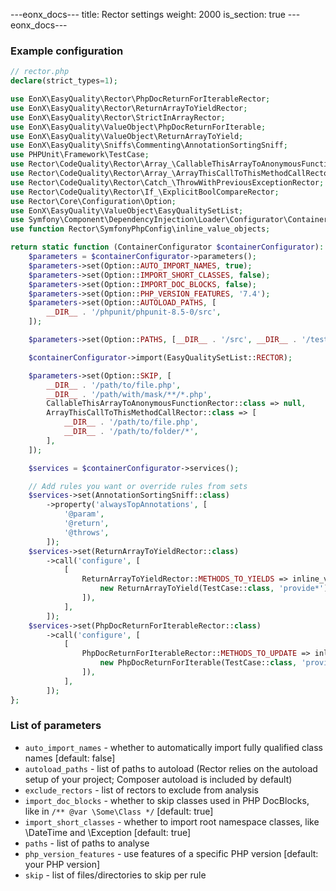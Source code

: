 ---eonx_docs--- title: Rector settings weight: 2000 is_section: true ---eonx_docs---

### Example configuration

```php
// rector.php
declare(strict_types=1);

use EonX\EasyQuality\Rector\PhpDocReturnForIterableRector;
use EonX\EasyQuality\Rector\ReturnArrayToYieldRector;
use EonX\EasyQuality\Rector\StrictInArrayRector;
use EonX\EasyQuality\ValueObject\PhpDocReturnForIterable;
use EonX\EasyQuality\ValueObject\ReturnArrayToYield;
use EonX\EasyQuality\Sniffs\Commenting\AnnotationSortingSniff;
use PHPUnit\Framework\TestCase;
use Rector\CodeQuality\Rector\Array_\CallableThisArrayToAnonymousFunctionRector;
use Rector\CodeQuality\Rector\Array_\ArrayThisCallToThisMethodCallRector;
use Rector\CodeQuality\Rector\Catch_\ThrowWithPreviousExceptionRector;
use Rector\CodeQuality\Rector\If_\ExplicitBoolCompareRector;
use Rector\Core\Configuration\Option;
use EonX\EasyQuality\ValueObject\EasyQualitySetList;
use Symfony\Component\DependencyInjection\Loader\Configurator\ContainerConfigurator;
use function Rector\SymfonyPhpConfig\inline_value_objects;

return static function (ContainerConfigurator $containerConfigurator): void {
    $parameters = $containerConfigurator->parameters();
    $parameters->set(Option::AUTO_IMPORT_NAMES, true);
    $parameters->set(Option::IMPORT_SHORT_CLASSES, false);
    $parameters->set(Option::IMPORT_DOC_BLOCKS, false);
    $parameters->set(Option::PHP_VERSION_FEATURES, '7.4');
    $parameters->set(Option::AUTOLOAD_PATHS, [
        __DIR__ . '/phpunit/phpunit-8.5-0/src',
    ]);

    $parameters->set(Option::PATHS, [__DIR__ . '/src', __DIR__ . '/tests']);

    $containerConfigurator->import(EasyQualitySetList::RECTOR);

    $parameters->set(Option::SKIP, [
        __DIR__ . '/path/to/file.php',
        __DIR__ . '/path/with/mask/**/*.php',
        CallableThisArrayToAnonymousFunctionRector::class => null,
        ArrayThisCallToThisMethodCallRector::class => [
            __DIR__ . '/path/to/file.php',
            __DIR__ . '/path/to/folder/*',
        ],
    ]);

    $services = $containerConfigurator->services();

    // Add rules you want or override rules from sets
    $services->set(AnnotationSortingSniff::class)
        ->property('alwaysTopAnnotations', [
            '@param',
            '@return',
            '@throws',
        ]);
    $services->set(ReturnArrayToYieldRector::class)
        ->call('configure', [
            [
                ReturnArrayToYieldRector::METHODS_TO_YIELDS => inline_value_objects([
                    new ReturnArrayToYield(TestCase::class, 'provide*'),
                ]),
            ],
        ]);
    $services->set(PhpDocReturnForIterableRector::class)
        ->call('configure', [
            [
                PhpDocReturnForIterableRector::METHODS_TO_UPDATE => inline_value_objects([
                    new PhpDocReturnForIterable(TestCase::class, 'provide*'),
                ]),
            ],
        ]);
};
```

### List of parameters

- `auto_import_names` - whether to automatically import fully qualified class names [default: false]
- `autoload_paths` - list of paths to autoload (Rector relies on the autoload setup of your project; Composer autoload
  is included by default)
- `exclude_rectors` - list of rectors to exclude from analysis
- `import_doc_blocks` - whether to skip classes used in PHP DocBlocks, like in `/** @var \Some\Class */` [default: true]
- `import_short_classes` - whether to import root namespace classes, like \DateTime and \Exception [default: true]
- `paths` - list of paths to analyse
- `php_version_features` - use features of a specific PHP version [default: your PHP version]
- `skip` - list of files/directories to skip per rule
